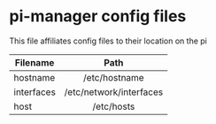 # pi-manager config files
This file affiliates config files to their location on the pi

| Filename      | Path      | 
| ------------- |:-------------:| 
| hostname      | /etc/hostname |   
| interfaces    | /etc/network/interfaces      |
| host          | /etc/hosts    |
